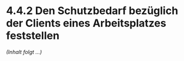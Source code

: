 # 4.4.2 Den Schutzbedarf bezüglich der Clients eines Arbeitsplatzes feststellen

*(Inhalt folgt ...)*
